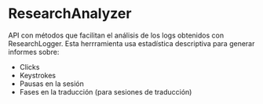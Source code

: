 # ResearchAnalyzer
API con métodos que facilitan el análisis de los logs obtenidos con ResearchLogger. Esta herrramienta usa estadística descriptiva para generar informes sobre:

- Clicks
- Keystrokes
- Pausas en la sesión
- Fases en la traducción (para sesiones de traducción)
